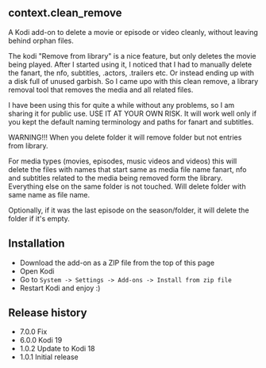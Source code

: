 context.clean_remove
--------------------

A Kodi add-on to delete a movie or episode or video cleanly, without leaving behind orphan files.

The kodi "Remove from library" is a nice feature, but only deletes the movie being played. After I started using it, I noticed that I had to manually delete the fanart, the nfo, subtitles, .actors, .trailers etc. Or instead ending up with a disk full of unused garbish.
So I came upo with this clean remove, a library removal tool that removes the media and all related files.

I have been using this for quite a while without any problems, so I am sharing it for public use. USE IT AT YOUR OWN RISK.
It will work well only if you kept the default naming terminology and paths for fanart and subtitles.

WARNING!!!
When you delete folder it will remove folder but not entries from library.

For  media types (movies, episodes, music videos and videos) this will delete the files with names that start same as media file name fanart, nfo and subtitles related to the media being removed form the library. Everything else on the same folder is not touched. Will delete folder with same name as file name. 

Optionally, if it was the last episode on the season/folder, it will delete the folder if it's empty.

Installation
------------

 - Download the add-on as a ZIP file from the top of this page
 - Open Kodi
 - Go to `System -> Settings -> Add-ons -> Install from zip file`
 - Restart Kodi and enjoy :)
 
Release history
---------------
  * 7.0.0 Fix
  * 6.0.0 Kodi 19
  * 1.0.2 Update to Kodi 18
  * 1.0.1 Initial release
